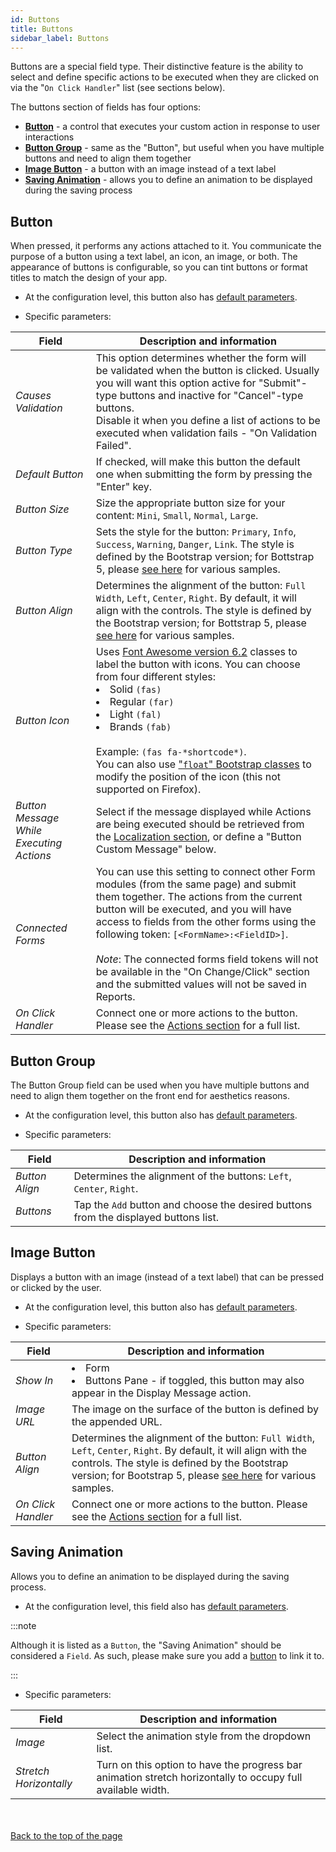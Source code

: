 ```yaml
---
id: Buttons
title: Buttons
sidebar_label: Buttons
---
```


Buttons are a special field type. Their distinctive feature is the ability to select and define specific actions to be executed when they are clicked on via the "`On Click Handler`" list (see sections below).

The buttons section of fields has four options: 
- [**Button**](#button) - a control that executes your custom action in response to user interactions
- [**Button Group**](#button-group) - same as the "Button", but useful when you have multiple buttons and need to align them together
- [**Image Button**](#image-button) - a button with an image instead of a text label
- [**Saving Animation**](#saving-animation) - allows you to define an animation to be displayed during the saving process

## Button

When pressed, it performs any actions attached to it. You communicate the purpose of a button using a text label, an icon, an image, or both. The appearance of buttons is configurable, so you can tint buttons or format titles to match the design of your app.

- At the configuration level, this button also has <a href="https://learn.plantanapp.com/docs/modules/fields-overview-and-settings#common-parameters" target="_blank">default parameters</a>.

- Specific parameters:

| Field | Description and information |
| ----- | --------------------------- |
| *Causes Validation* | This option determines whether the form will be validated when the button is clicked. Usually you will want this option active for "Submit"-type buttons and inactive for "Cancel"-type buttons.<br />Disable it when you define a list of actions to be executed when validation fails - "On Validation Failed". |
| *Default Button* | If checked, will make this button the default one when submitting the form by pressing the "Enter" key.|
| *Button Size* | Size the appropriate button size for your content: `Mini`, `Small`, `Normal`, `Large`. |
| *Button Type* | Sets the style for the button: `Primary`, `Info`, `Success`, `Warning`, `Danger`, `Link`. The style is defined by the Bootstrap version; for Bottstrap 5, please [see here](https://getbootstrap.com/docs/5.3/components/buttons/#examples) for various samples.|
| *Button Align* | Determines the alignment of the button: `Full Width`, `Left`, `Center`, `Right`. By default, it will align with the controls. The style is defined by the Bootstrap version; for Bottstrap 5, please [see here](https://getbootstrap.com/docs/5.3/components/buttons/#examples) for various samples. |
| *Button Icon* | Uses [Font Awesome version 6.2](https://fontawesome.com/docs/web/style/styling) classes to label the button with icons. You can choose from four different styles: <li>Solid `(fas)`</li><li>Regular `(far)`</li><li>Light `(fal)`</li><li>Brands `(fab)`</li><br />Example: `(fas fa-*shortcode*)`.<br />You can also use ["`float`" Bootstrap classes](https://getbootstrap.com/docs/5.0/utilities/float/) to modify the position of the icon (this not supported on Firefox). |
| *Button Message While Executing Actions* | Select if the message displayed while Actions are being executed should be retrieved from the <a href="https://learn.plantanapp.com/docs/modules/converting-from-bs3-to-bs5#what-is-localization-and-how-is-it-used" target="_blank">Localization section</a>, or define a "Button Custom Message" below. |
| *Connected Forms* |You can use this setting to connect other Form modules (from the same page) and submit them together. The actions from the current button will be executed, and you will have access to fields from the other forms using the following token: `[<FormName>:<FieldID>]`.<br /><br />*Note*: The connected forms field tokens will not be available in the "On Change/Click" section and the submitted values will not be saved in Reports. |
| *On Click Handler* | Connect one or more actions to the button. Please see the <a href="https://learn.plantanapp.com/docs/category/actions" target="_blank">Actions section</a> for a full list.|


## Button Group

The Button Group field can be used when you have multiple buttons and need to align them together on the front end for aesthetics reasons.

- At the configuration level, this button also has <a href="https://learn.plantanapp.com/docs/modules/fields-overview-and-settings#common-parameters" target="_blank">default parameters</a>.

- Specific parameters:

| Field | Description and information |
| ----- | --------------------------- |
| *Button Align* | Determines the alignment of the buttons: `Left`, `Center`, `Right`. |
| *Buttons* | Tap the `Add` button and choose the desired buttons from the displayed buttons list. |


## Image Button

Displays a button with an image (instead of a text label) that can be pressed or clicked by the user.

- At the configuration level, this button also has <a href="https://learn.plantanapp.com/docs/modules/fields-overview-and-settings#common-parameters" target="_blank">default parameters</a>.

- Specific parameters:

| Field | Description and information |
| ----- | --------------------------- |
| *Show In* | <li>Form</li><li>Buttons Pane - if toggled, this button may also appear in the Display Message action.</li> |
| *Image URL* | The image on the surface of the button is defined by the appended URL. |
| *Button Align* | Determines the alignment of the button: `Full Width`, `Left`, `Center`, `Right`. By default, it will align with the controls. The style is defined by the Bootstrap version; for Bootstrap 5, please [see here](https://getbootstrap.com/docs/5.3/components/buttons/#examples) for various samples. |
| *On Click Handler* | Connect one or more actions to the button. Please see the <a href="https://learn.plantanapp.com/docs/category/actions" target="_blank">Actions section</a> for a full list.|


## Saving Animation

Allows you to define an animation to be displayed during the saving process.

- At the configuration level, this field also has <a href="https://learn.plantanapp.com/docs/modules/fields-overview-and-settings#common-parameters" target="_blank">default parameters</a>.

:::note

Although it is listed as a `Button`, the "Saving Animation" should be considered a `Field`. As such, please make sure you add a [button](#button) to link it to.

:::


- Specific parameters:

| Field | Description and information |
| ----- | --------------------------- |
| *Image* | Select the animation style from the dropdown list. |
| *Stretch Horizontally* | Turn on this option to have the progress bar animation stretch horizontally to occupy full available width. |


<br /><br /><a href="#top">Back to the top of the page</a>
